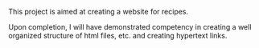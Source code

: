 This project is aimed at creating a website for recipes.

Upon completion, I will have demonstrated competency in creating
a well organized structure of html files, etc. and creating 
hypertext links.
